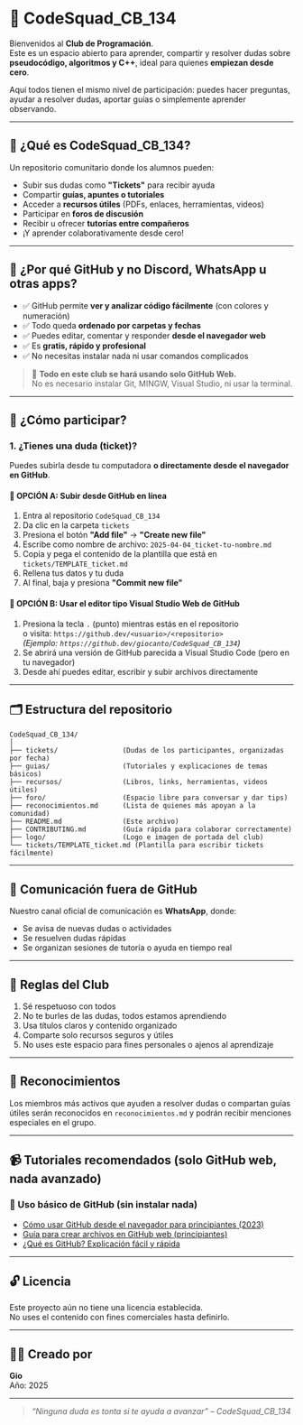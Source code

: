 # 👾 CodeSquad_CB_134

Bienvenidos al **Club de Programación**.  
Este es un espacio abierto para aprender, compartir y resolver dudas sobre **pseudocódigo, algoritmos y C++**, ideal para quienes **empiezan desde cero**.

Aquí todos tienen el mismo nivel de participación: puedes hacer preguntas, ayudar a resolver dudas, aportar guías o simplemente aprender observando.

---
## 🧠 ¿Qué es CodeSquad_CB_134?

Un repositorio comunitario donde los alumnos pueden:

- Subir sus dudas como **"Tickets"** para recibir ayuda
- Compartir **guías, apuntes o tutoriales**
- Acceder a **recursos útiles** (PDFs, enlaces, herramientas, videos)
- Participar en **foros de discusión**
- Recibir u ofrecer **tutorías entre compañeros**
- ¡Y aprender colaborativamente desde cero!

---

## 🤔 ¿Por qué GitHub y no Discord, WhatsApp u otras apps?

- ✅ GitHub permite **ver y analizar código fácilmente** (con colores y numeración)
- ✅ Todo queda **ordenado por carpetas y fechas**
- ✅ Puedes editar, comentar y responder **desde el navegador web**
- ✅ Es **gratis, rápido y profesional**
- ✅ No necesitas instalar nada ni usar comandos complicados

> 📌 **Todo en este club se hará usando solo GitHub Web.**  
No es necesario instalar Git, MINGW, Visual Studio, ni usar la terminal.

---

## 🚀 ¿Cómo participar?

### 1. ¿Tienes una duda (ticket)?

Puedes subirla desde tu computadora **o directamente desde el navegador en GitHub**.

#### 🔹 OPCIÓN A: Subir desde GitHub en línea

1. Entra al repositorio `CodeSquad_CB_134`
2. Da clic en la carpeta `tickets`
3. Presiona el botón **"Add file"** → **"Create new file"**
4. Escribe como nombre de archivo: `2025-04-04_ticket-tu-nombre.md`
5. Copia y pega el contenido de la plantilla que está en `tickets/TEMPLATE_ticket.md`
6. Rellena tus datos y tu duda
7. Al final, baja y presiona **"Commit new file"**

#### 🔹 OPCIÓN B: Usar el editor tipo Visual Studio Web de GitHub

1. Presiona la tecla `.` (punto) mientras estás en el repositorio  
   o visita: `https://github.dev/<usuario>/<repositorio>`  
   *(Ejemplo: `https://github.dev/giocanto/CodeSquad_CB_134`)*  
2. Se abrirá una versión de GitHub parecida a Visual Studio Code (pero en tu navegador)
3. Desde ahí puedes editar, escribir y subir archivos directamente

---

## 🗂️ Estructura del repositorio

```
CodeSquad_CB_134/
│
├── tickets/                (Dudas de los participantes, organizadas por fecha)
├── guias/                  (Tutoriales y explicaciones de temas básicos)
├── recursos/               (Libros, links, herramientas, videos útiles)
├── foro/                   (Espacio libre para conversar y dar tips)
├── reconocimientos.md      (Lista de quienes más apoyan a la comunidad)
├── README.md               (Este archivo)
├── CONTRIBUTING.md         (Guía rápida para colaborar correctamente)
├── logo/                   (Logo e imagen de portada del club)
└── tickets/TEMPLATE_ticket.md (Plantilla para escribir tickets fácilmente)
```

---

## 📱 Comunicación fuera de GitHub

Nuestro canal oficial de comunicación es **WhatsApp**, donde:

- Se avisa de nuevas dudas o actividades
- Se resuelven dudas rápidas
- Se organizan sesiones de tutoría o ayuda en tiempo real

---

## 🧾 Reglas del Club

1. Sé respetuoso con todos
2. No te burles de las dudas, todos estamos aprendiendo
3. Usa títulos claros y contenido organizado
4. Comparte solo recursos seguros y útiles
5. No uses este espacio para fines personales o ajenos al aprendizaje

---

## 🌟 Reconocimientos

Los miembros más activos que ayuden a resolver dudas o compartan guías útiles serán reconocidos en `reconocimientos.md` y podrán recibir menciones especiales en el grupo.

---

## 📹 Tutoriales recomendados (solo GitHub web, nada avanzado)

### 🔰 Uso básico de GitHub (sin instalar nada)
- [Cómo usar GitHub desde el navegador para principiantes (2023)](https://www.youtube.com/watch?v=yRr2gT3Fv4I)
- [Guía para crear archivos en GitHub web (principiantes)](https://www.youtube.com/watch?v=OltY8JIaP9Q)
- [¿Qué es GitHub? Explicación fácil y rápida](https://www.youtube.com/watch?v=tN8jiDUb9z8)

---

## 🔓 Licencia

Este proyecto aún no tiene una licencia establecida.  
No uses el contenido con fines comerciales hasta definirlo.

---

## 👨‍🏫 Creado por

**Gio**  
Año: 2025  

---

> *“Ninguna duda es tonta si te ayuda a avanzar” – CodeSquad_CB_134*
